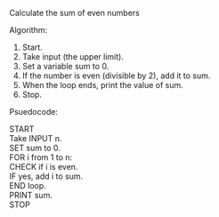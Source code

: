 Calculate the sum of even numbers

Algorithm:

1. Start.
2. Take input  (the upper limit).
3. Set a variable sum to 0.
4. If the number is even (divisible by 2), add it to sum.
5. When the loop ends, print the value of sum.
6. Stop.

Psuedocode:

START  
Take INPUT n.  
SET sum to 0.  
FOR i from 1 to n:  
    CHECK if i is even.  
    IF yes, add i to sum.  
END loop.  
PRINT sum.  
STOP

